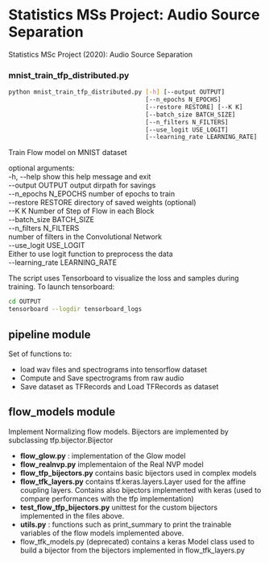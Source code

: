 # Statistics MSs Project: Audio Source Separation
Statistics MSc Project (2020): Audio Source Separation

### mnist_train_tfp_distributed.py

```bash
python mnist_train_tfp_distributed.py [-h] [--output OUTPUT]
                                      [--n_epochs N_EPOCHS]
                                      [--restore RESTORE] [--K K]
                                      [--batch_size BATCH_SIZE]
                                      [--n_filters N_FILTERS]
                                      [--use_logit USE_LOGIT]
                                      [--learning_rate LEARNING_RATE]
```
Train Flow model on MNIST dataset

optional arguments: <br />
  -h, --help            show this help message and exit<br />
  --output OUTPUT       output dirpath for savings<br />
  --n_epochs N_EPOCHS   number of epochs to train<br />
  --restore RESTORE     directory of saved weights (optional)<br />
  --K K                 Number of Step of Flow in each Block<br />
  --batch_size BATCH_SIZE<br />
  --n_filters N_FILTERS<br />
                        number of filters in the Convolutional Network<br />
  --use_logit USE_LOGIT<br />
                        Either to use logit function to preprocess the data<br />
  --learning_rate LEARNING_RATE<br />

The script uses Tensorboard to visualize the loss and samples during training. To launch tensorboard:
```bash
cd OUTPUT
tensorboard --logdir tensorboard_logs
```
## pipeline module
Set of functions to:
- load wav files and spectrograms into tensorflow dataset
- Compute and Save spectrograms from raw audio
- Save dataset as TFRecords and Load TFRecords as dataset

## flow_models module
Implement Normalizing flow models. Bijectors are implemented by subclassing tfp.bijector.Bijector

- **flow_glow.py** : implementation of the Glow model
- **flow_realnvp.py** implementaion of the Real NVP model
- **flow_tfp_bijectors.py** contains basic bijectors used in complex models
- **flow_tfk_layers.py** contains tf.keras.layers.Layer used for the affine coupling layers. Contains also bijectors implemented with keras (used to compare performances with the tfp implementation)
- **test_flow_tfp_bijectors.py** unittest for the custom bijectors implemented in the files above.
- **utils.py** : functions such as print_summary to print the trainable variables of the flow models implemented above.
- flow_tfk_models.py (deprecated) contains a keras Model class used to build a bijector from the bijectors implemented in flow_tfk_layers.py




